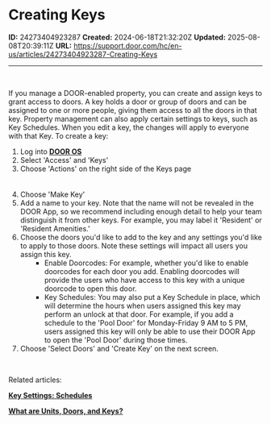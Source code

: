 # Creating Keys

**ID:** 24273404923287
**Created:** 2024-06-18T21:32:20Z
**Updated:** 2025-08-08T20:39:11Z
**URL:** https://support.door.com/hc/en-us/articles/24273404923287-Creating-Keys

---

<p> </p>
<p>If you manage a DOOR-enabled property, you can create and assign keys to grant access to doors. A key holds a door or group of doors and can be assigned to one or more people, giving them access to all the doors in that key. Property management can also apply certain settings to keys, such as Key Schedules. When you edit a key, the changes will apply to everyone with that Key. To create a key:</p>
<ol>
<li>Log into <a href="https://app.door.com/"><span class="wysiwyg-underline"><strong>DOOR OS</strong></span></a>
</li>
<li>Select 'Access' and 'Keys'</li>
<li>Choose 'Actions' on the right side of the Keys page<br><br><br>
</li>
<li>Choose 'Make Key' </li>
<li>Add a name to your key. Note that the name will not be revealed in the DOOR App, so we recommend including enough detail to help your team distinguish it from other keys. For example, you may label it 'Resident' or 'Resident Amenities.'</li>
<li>Choose the doors you'd like to add to the key and any settings you'd like to apply to those doors. Note these settings will impact all users you assign this key.
<ul>
<li style="list-style-type: none;">
<ul>
<li>
<span class="wysiwyg-underline">Enable Doorcodes: </span>For example, whether you'd like to enable doorcodes for each door you add. Enabling doorcodes will provide the users who have access to this key with a unique doorcode to open this door.</li>
<li>
<span class="wysiwyg-underline">Key Schedules: </span>You may also put a Key Schedule in place, which will determine the hours when users assigned this key may perform an unlock at that door. For example, if you add a schedule to the 'Pool Door' for Monday-Friday 9 AM to 5 PM, users assigned this key will only be able to use their DOOR App to open the 'Pool Door' during those times.</li>
</ul>
</li>
</ul>
</li>
<li>Choose 'Select Doors' and 'Create Key' on the next screen. </li>
</ol>
<p> </p>
<p>Related articles:</p>
<p><strong><span class="wysiwyg-underline"><a href="https://support.door.com/hc/en-us/articles/24444780902167-Key-Settings-Schedules">Key Settings: Schedules</a></span></strong></p>
<p><a href="https://support.door.com/hc/en-us/articles/24270097281815-What-are-Units-Doors-and-Keys"><strong><span class="wysiwyg-underline">What are Units, Doors, and Keys?</span></strong></a></p>
